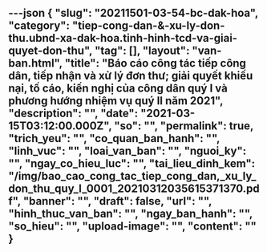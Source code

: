 ---json
{
    "slug": "20211501-03-54-bc-dak-hoa",
    "category": "tiep-cong-dan-&-xu-ly-don-thu.ubnd-xa-dak-hoa.tinh-hinh-tcd-va-giai-quyet-don-thu",
    "tag": [],
    "layout": "van-ban.html",
    "title": "Báo cáo công tác tiếp công dân, tiếp nhận và xử lý đơn thư; giải quyết khiếu nại, tố cáo, kiến nghị của công dân quý I và phương hướng nhiệm vụ quý II năm 2021",
    "description": "",
    "date": "2021-03-15T03:12:00.000Z",
    "so": "",
    "permalink": true,
    "trich_yeu": "",
    "co_quan_ban_hanh": "",
    "linh_vuc": "",
    "loai_van_ban": "",
    "nguoi_ky": "",
    "ngay_co_hieu_luc": "",
    "tai_lieu_dinh_kem": "/img/bao_cao_cong_tac_tiep_cong_dan,_xu_ly_don_thu_quy_I_0001_20210312035615371370.pdf",
    "banner": "",
    "draft": false,
    "url": "",
    "hinh_thuc_van_ban": "",
    "ngay_ban_hanh": "",
    "so_hieu": "",
    "upload-image": "",
    "__content__": ""
}
---
